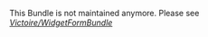 This Bundle is not maintained anymore. Please see *[Victoire/WidgetFormBundle](https://github.com/Victoire/WidgetFormBundle)*
